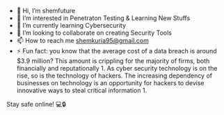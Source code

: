 - 👋 Hi, I’m shemfuture
- 👀 I’m interested in Penetraton Testing & Learning New Stuffs
- 🌱 I’m currently learning Cybersecurity
- 💞️ I’m looking to collaborate on creating Security Tools
- 📫 How to reach me shemkuria95@gmail.com
- ⚡ Fun fact:  you know that the average cost of a data breach is around $3.9 million? This amount is crippling for the majority of firms, both financially and reputationally 1. As cyber security technology is on the rise, so is the technology of hackers. The increasing dependency of businesses on technology is an opportunity for hackers to devise innovative ways to steal critical information 1.

Stay safe online! 💻🔒

<!---
shemfuture/shemfuture is a ✨ special ✨ repository because its `README.md` (this file) appears on your GitHub profile.
You can click the Preview link to take a look at your changes.
--->

